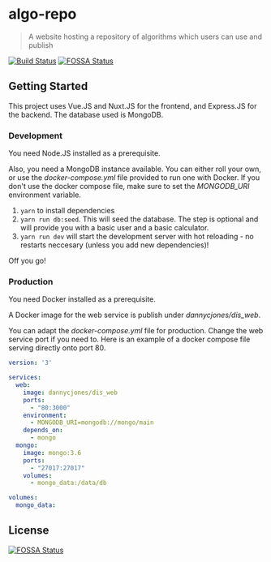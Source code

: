 # algo-repo

> A website hosting a repository of algorithms which users can use and publish

[![Build Status](https://travis-ci.com/dannycjones/algorepo.svg?token=AQNAqUtbdpFqfPrYmwKT&branch=master)](https://travis-ci.com/dannycjones/algorepo)
[![FOSSA Status](https://app.fossa.io/api/projects/git%2Bgithub.com%2Fdannycjones%2Falgorepo.svg?type=shield)](https://app.fossa.io/projects/git%2Bgithub.com%2Fdannycjones%2Falgorepo?ref=badge_shield)

## Getting Started

This project uses Vue.JS and Nuxt.JS for the frontend, and Express.JS for the backend. The database used is MongoDB.

### Development

You need Node.JS installed as a prerequisite.

Also, you need a MongoDB instance available. You can either roll your own, or use the _docker-compose.yml_ file provided to run one with Docker. If you don't use the docker compose file, make sure to set the _MONGODB_URI_ environment variable.

1. `yarn` to install dependencies
3. `yarn run db:seed`. This will seed the database. The step is optional and will provide you with a basic user and a basic calculator.
3. `yarn run dev` will start the development server with hot reloading - no restarts neccesary (unless you add new dependencies)!

Off you go! 

### Production

You need Docker installed as a prerequisite.

A Docker image for the web service is publish under _dannycjones/dis_web_.

You can adapt the _docker-compose.yml_ file for production. Change the web service port if you need to. Here is an example of a docker compose file serving directly onto port 80.

``` yaml
version: '3'

services:
  web:
    image: dannycjones/dis_web
    ports:
      - "80:3000"
    environment:
      - MONGODB_URI=mongodb://mongo/main
    depends_on:
      - mongo
  mongo:
    image: mongo:3.6
    ports:
      - "27017:27017"
    volumes:
      - mongo_data:/data/db

volumes:
  mongo_data:

```


## License
[![FOSSA Status](https://app.fossa.io/api/projects/git%2Bgithub.com%2Fdannycjones%2Falgorepo.svg?type=large)](https://app.fossa.io/projects/git%2Bgithub.com%2Fdannycjones%2Falgorepo?ref=badge_large)